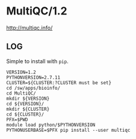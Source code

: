 MultiQC/1.2
===========

<http://multiqc.info/>

LOG
---

Simple to install with `pip`.

    VERSION=1.2
    PYTHONVERSION=2.7.11
    CLUSTER=${CLUSTER:?CLUSTER must be set}
    cd /sw/apps/bioinfo/
    cd MultiQC/
    mkdir ${VERSION}
    cd ${VERSION}/
    mkdir ${CLUSTER}
    cd ${CLUSTER}/
    PFX=$PWD
    module load python/$PYTHONVERSION
    PYTHONUSERBASE=$PFX pip install --user multiqc

